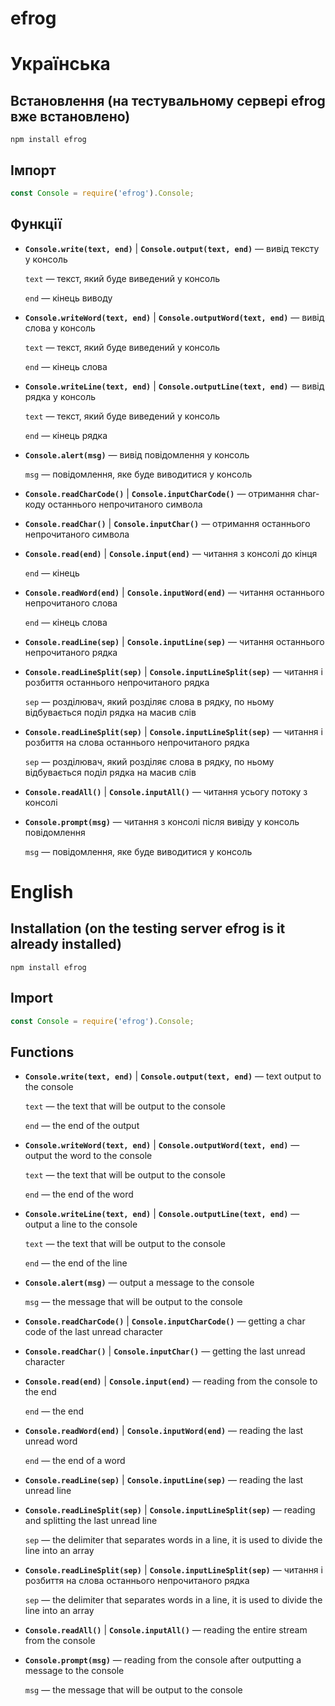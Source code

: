 # efrog

# Українська

## Встановлення (на тестувальному сервері efrog вже встановлено)

```console
npm install efrog
```

## Імпорт

```js
const Console = require('efrog').Console;
```

## Функції

* **`Console.write(text, end)`** | **`Console.output(text, end)`** — вивід тексту у консоль

    `text` — текст, який буде виведений у консоль

    `end` — кінець виводу

* **`Console.writeWord(text, end)`** | **`Console.outputWord(text, end)`** — вивід слова у консоль

    `text` — текст, який буде виведений у консоль

    `end` — кінець слова

* **`Console.writeLine(text, end)`** | **`Console.outputLine(text, end)`** — вивід рядка у консоль

    `text` — текст, який буде виведений у консоль

    `end` — кінець рядка

* **`Console.alert(msg)`** — вивід повідомлення у консоль
    
    `msg` — повідомлення, яке буде виводитися у консоль

* **`Console.readCharCode()`** | **`Console.inputCharCode()`** — отримання char-коду останнього непрочитаного символа

* **`Console.readChar()`** | **`Console.inputChar()`** — отримання останнього непрочитаного символа

* **`Console.read(end)`** | **`Console.input(end)`** — читання з консолі до кінця

    `end` — кінець

* **`Console.readWord(end)`** | **`Console.inputWord(end)`** — читання останнього непрочитаного слова

    `end` — кінець слова

* **`Console.readLine(sep)`** | **`Console.inputLine(sep)`** — читання останнього непрочитаного рядка

* **`Console.readLineSplit(sep)`** | **`Console.inputLineSplit(sep)`** — читання і розбиття останнього непрочитаного рядка

    `sep` — розділювач, який розділяє слова в рядку, по ньому відбувається поділ рядка на масив слів

* **`Console.readLineSplit(sep)`** | **`Console.inputLineSplit(sep)`** — читання і розбиття на слова останнього непрочитаного рядка

    `sep` — розділювач, який розділяє слова в рядку, по ньому відбувається поділ рядка на масив слів

* **`Console.readAll()`** | **`Console.inputAll()`** — читання усьогу потоку з консолі

* **`Console.prompt(msg)`** — читання з консолі після вивіду у консоль повідомлення

    `msg` — повідомлення, яке буде виводитися у консоль

# English

## Installation (on the testing server efrog is it already installed)

```console
npm install efrog
```

## Import

```js
const Console = require('efrog').Console;
```

## Functions

* **`Console.write(text, end)`** | **`Console.output(text, end)`** — text output to the console

    `text` — the text that will be output to the console

    `end` — the end of the output

* **`Console.writeWord(text, end)`** | **`Console.outputWord(text, end)`** — output the word to the console

    `text` — the text that will be output to the console

    `end` — the end of the word

* **`Console.writeLine(text, end)`** | **`Console.outputLine(text, end)`** — output a line to the console

    `text` — the text that will be output to the console

    `end` — the end of the line

* **`Console.alert(msg)`** — output a message to the console
    
    `msg` — the message that will be output to the console

* **`Console.readCharCode()`** | **`Console.inputCharCode()`** — getting a char code of the last unread character

* **`Console.readChar()`** | **`Console.inputChar()`** — getting the last unread character

* **`Console.read(end)`** | **`Console.input(end)`** — reading from the console to the end

    `end` — the end

* **`Console.readWord(end)`** | **`Console.inputWord(end)`** — reading the last unread word

    `end` — the end of a word

* **`Console.readLine(sep)`** | **`Console.inputLine(sep)`** — reading the last unread line

* **`Console.readLineSplit(sep)`** | **`Console.inputLineSplit(sep)`** — reading and splitting the last unread line

    `sep` — the delimiter that separates words in a line, it is used to divide the line into an array

* **`Console.readLineSplit(sep)`** | **`Console.inputLineSplit(sep)`** — читання і розбиття на слова останнього непрочитаного рядка

    `sep` — the delimiter that separates words in a line, it is used to divide the line into an array

* **`Console.readAll()`** | **`Console.inputAll()`** — reading the entire stream from the console

* **`Console.prompt(msg)`** — reading from the console after outputting a message to the console

    `msg` — the message that will be output to the console